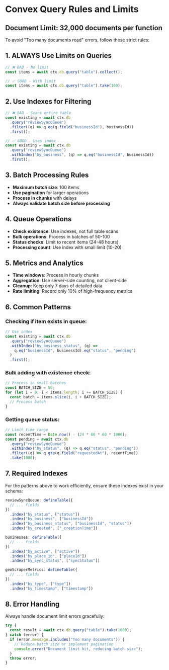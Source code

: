 # Convex Query Rules and Limits

## Document Limit: 32,000 documents per function

To avoid "Too many documents read" errors, follow these strict rules:

## 1. ALWAYS Use Limits on Queries
```typescript
// ❌ BAD - No limit
const items = await ctx.db.query("table").collect();

// ✅ GOOD - With limit
const items = await ctx.db.query("table").take(100);
```

## 2. Use Indexes for Filtering
```typescript
// ❌ BAD - Scans entire table
const existing = await ctx.db
  .query("reviewSyncQueue")
  .filter((q) => q.eq(q.field("businessId"), businessId))
  .first();

// ✅ GOOD - Uses index
const existing = await ctx.db
  .query("reviewSyncQueue")
  .withIndex("by_business", (q) => q.eq("businessId", businessId))
  .first();
```

## 3. Batch Processing Rules
- **Maximum batch size**: 100 items
- **Use pagination** for larger operations
- **Process in chunks** with delays
- **Always validate batch size before processing**

## 4. Queue Operations
- **Check existence**: Use indexes, not full table scans
- **Bulk operations**: Process in batches of 50-100
- **Status checks**: Limit to recent items (24-48 hours)
- **Processing count**: Use index with small limit (10-20)

## 5. Metrics and Analytics
- **Time windows**: Process in hourly chunks
- **Aggregation**: Use server-side counting, not client-side
- **Cleanup**: Keep only 7 days of detailed data
- **Rate limiting**: Record only 10% of high-frequency metrics

## 6. Common Patterns

### Checking if item exists in queue:
```typescript
// Use index
const existing = await ctx.db
  .query("reviewSyncQueue")
  .withIndex("by_business_status", (q) => 
    q.eq("businessId", businessId).eq("status", "pending")
  )
  .first();
```

### Bulk adding with existence check:
```typescript
// Process in small batches
const BATCH_SIZE = 50;
for (let i = 0; i < items.length; i += BATCH_SIZE) {
  const batch = items.slice(i, i + BATCH_SIZE);
  // Process batch
}
```

### Getting queue status:
```typescript
// Limit time range
const recentTime = Date.now() - (24 * 60 * 60 * 1000);
const pending = await ctx.db
  .query("reviewSyncQueue")
  .withIndex("by_status", (q) => q.eq("status", "pending"))
  .filter((q) => q.gte(q.field("requestedAt"), recentTime))
  .take(1000);
```

## 7. Required Indexes

For the patterns above to work efficiently, ensure these indexes exist in your schema:

```typescript
reviewSyncQueue: defineTable({
  // ... fields
})
  .index("by_status", ["status"])
  .index("by_business", ["businessId"])
  .index("by_business_status", ["businessId", "status"])
  .index("by_created", ["_creationTime"])

businesses: defineTable({
  // ... fields  
})
  .index("by_active", ["active"])
  .index("by_place_id", ["placeId"])
  .index("by_sync_status", ["syncStatus"])

geoScraperMetrics: defineTable({
  // ... fields
})
  .index("by_type", ["type"])
  .index("by_timestamp", ["timestamp"])
```

## 8. Error Handling

Always handle document limit errors gracefully:

```typescript
try {
  const result = await ctx.db.query("table").take(1000);
} catch (error) {
  if (error.message.includes("Too many documents")) {
    // Reduce batch size or implement pagination
    console.error("Document limit hit, reducing batch size");
  }
  throw error;
}
```